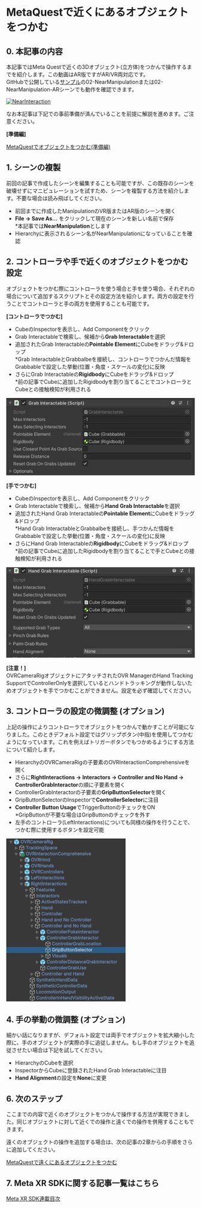 # MetaQuestで近くにあるオブジェクトをつかむ

## 0. 本記事の内容

本記事ではMeta Questで近くの3Dオブジェクト(立方体)をつかんで操作するまでを紹介します。この動画はAR版ですがAR/VR両対応です。  
GitHubで公開している[サンプル](https://github.com/TakashiYoshinaga/MetaXR-SDK-Samples)の02-NearManipulationまたは02-NearManipulation-ARシーンでも動作を確認できます。

[![NearInteraction](https://img.youtube.com/vi/IrYJ2kuhtq0/0.jpg)](https://www.youtube.com/watch?v=IrYJ2kuhtq0)

なお本記事は下記での事前準備が済んでいることを前提に解説を進めます。ご注意ください。

**[準備編]**

[MetaQuestでオブジェクトをつかむ(準備編)](5-quest-object-grab-preparation.md)


## 1. シーンの複製

前回の記事で作成したシーンを編集することも可能ですが、この既存のシーンを破壊せずにマニピュレーションを試すため、シーンを複製する方法を紹介します。不要な場合は読み飛ばしてください。

- 前回までに作成したManipulationのVR版またはAR版のシーンを開く
- **File -> Save As...** をクリックして現在のシーンを新しい名前で保存  
  *本記事では**NearManipulation**とします
- Hierarchyに表示されるシーン名がNearManipulationになっていることを確認

## 2. コントローラや手で近くのオブジェクトをつかむ設定

オブジェクトをつかむ際にコントローラを使う場合と手を使う場合、それぞれの場合について追加するスクリプトとその設定方法を紹介します。両方の設定を行うことでコントローラと手の両方を使用することも可能です。

**[コントローラでつかむ]**

- CubeのInspectorを表示し、Add Componentをクリック
- Grab Interactableで検索し、候補から**Grab Interactable**を選択
- 追加されたGrab Interactableの**Pointable Element**にCubeをドラッグ&ドロップ  
  *Grab InteractableとGrabbalbeを接続し、コントローラでつかんだ情報をGrabbableで設定した挙動(位置・角度・スケールの変化)に反映
- さらにGrab Interactableの**Rigidbody**にCubeをドラッグ&ドロップ  
  *前の記事でCubeに追加したRigidbodyを割り当てることでコントローラとCubeとの接触検知が利用される

![Grab Interactable設定画面](./materials/6/00.jpg)

**[手でつかむ]**

- CubeのInspectorを表示し、Add Componentをクリック
- Grab Interactableで検索し、候補から**Hand Grab Interactable**を選択
- 追加されたHand Grab Interactableの**Pointable Element**にCubeをドラッグ&ドロップ  
  *Hand Grab InteractableとGrabbalbeを接続し、手つかんだ情報をGrabbableで設定した挙動(位置・角度・スケールの変化)に反映
- さらにHand Grab Interactableの**Rigidbody**にCubeをドラッグ&ドロップ  
  *前の記事でCubeに追加したRigidbodyを割り当てることで手とCubeとの接触検知が利用される

![Hand Grab Interactable設定画面](./materials/6/01.jpg)

**[注意！]**  
OVRCameraRigオブジェクトにアタッチされたOVR ManagerのHand Tracking SupportでControllerOnlyを選択しているとハンドトラッキングが動作しないためオブジェクトを手でつかむことができません。設定を必ず確認してください。

## 3. コントローラの設定の微調整 (オプション)

上記の操作によりコントローラでオブジェクトをつかんで動かすことが可能になりました。このときデフォルト設定ではグリップボタン(中指)を使用してつかむようになっています。これを例えばトリガーボタンでもつかめるようにする方法について紹介します。

- HierarchyのOVRCameraRigの子要素のOVRInteractionComprehensiveを開く
- さらに**RightInteractions -> Interactors -> Controller and No Hand -> ControllerGrabInteractor**の順に子要素を開く
- ControllerGrabInteractorの子要素の**GripButtonSelector**を開く
- GripButtonSelectorのInspectorで**ControllerSelector**に注目
- **Controller Button Usage**でTriggerButtonのチェックをON  
  *GripButtonが不要な場合はGripButtonのチェックを外す
- 左手のコントローラ(LeftInteractions)についても同様の操作を行うことで、つかむ際に使用するボタンを設定可能

![Trigger Manipulation](./materials/6/02.jpg)


## 4. 手の挙動の微調整 (オプション)

細かい話になりますが、デフォルト設定では両手でオブジェクトを拡大縮小した際に、手のオブジェクトが実際の手に追従しません。もし手のオブジェクトを追従させたい場合は下記を試してください。

- HierarchyのCubeを選択
- InspectorからCubeに登録されたHand Grab Interactableに注目
- **Hand Alignment**の設定を**None**に変更

## 6. 次のステップ

ここまでの内容で近くのオブジェクトをつかんで操作する方法が実現できました。同じオブジェクトに対して近くでの操作と遠くでの操作を併用することもできます。

遠くのオブジェクトの操作を追加する場合は、次の記事の2章からの手順をさらに追加してください。

[MetaQuestで遠くにあるオブジェクトをつかむ](7-quest-far-object-grab.md)

## 7. Meta XR SDKに関する記事一覧はこちら

[Meta XR SDK連載目次](0-main.md)
